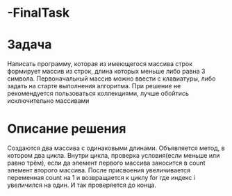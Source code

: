 # -FinalTask

# Задача 
Написать программу, которая из имеющегося массива строк формирует массив из строк, длина которых меньше либо равна 3 символа. Первоначальный массив можно ввести с клавиатуры, либо задать на старте выполнения алгоритма. При решение не рекомендуется пользоваться коллекциями, лучше обойтись исключительно массивами

# Описание решения
Создаются два массива с одинаковыми длинами. Объявляется метод, в котором два цикла. Внутри цикла, проверка условия(если меньше или равно трём),
если да элемент первого массива заносится в count элемент второго массива.
После присвоения увеличивается переменная count на 1 и возвращается к циклу for где индекс i увеличился на один. И так проверяется до конца.

